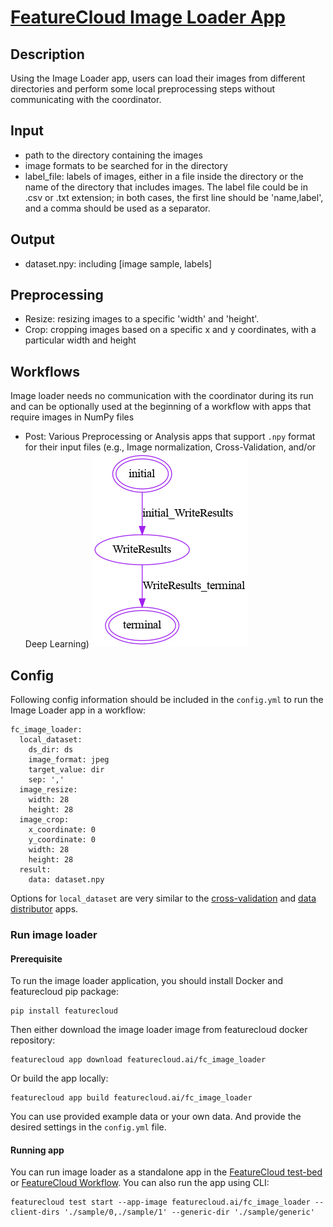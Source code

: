 # [FeatureCloud Image Loader App](https://featurecloud.ai/app/image-loader)

## Description
Using the Image Loader app, users can load their images from different directories and perform some local preprocessing 
steps without communicating with the coordinator.

## Input
- path to the directory containing the images  
- image formats to be searched for in the directory
- label_file: labels of images, either in a file inside the directory or the name of the directory that includes images.
  The label file could be in .csv or .txt extension; in both cases, the first line should be 'name,label', and a comma should be used as a separator.
 
## Output
- dataset.npy: including [image sample, labels]

## Preprocessing

- Resize: resizing images to  a specific 'width' and 'height'.
- Crop: cropping images based on a specific x and y coordinates, with a particular width and height

## Workflows
Image loader needs no communication with the coordinator during its run and can be optionally used at the beginning 
of a workflow with apps that require images in NumPy files 
- Post: Various Preprocessing or Analysis apps that support `.npy` format for their input files
  (e.g., Image normalization, Cross-Validation, and/or Deep Learning)
![Workflow](data/images/ImageLoader.png)
## Config
Following config information should be included in the `config.yml` to run the Image Loader app in a workflow:
```
fc_image_loader:
  local_dataset:
    ds_dir: ds
    image_format: jpeg
    target_value: dir
    sep: ','
  image_resize:
    width: 28
    height: 28
  image_crop:
    x_coordinate: 0
    y_coordinate: 0
    width: 28
    height: 28
  result:
    data: dataset.npy
```
Options for `local_dataset` are very similar to the
[cross-validation](https://github.com/FeatureCloud/fc-cross-validation/tree/Numpy#input) and
[data distributor](https://github.com/FeatureCloud/fc-data-distributor#config) apps.

### Run image loader
#### Prerequisite
To run the image loader application, you should install Docker and featurecloud pip package:
```shell 
pip install featurecloud
```
Then either download the image loader image from featurecloud docker repository:
```shell
featurecloud app download featurecloud.ai/fc_image_loader 
```
Or build the app locally:
```shell
featurecloud app build featurecloud.ai/fc_image_loader
```
You can use provided example data or your own data. And provide the desired settings in the `config.yml` file.
#### Running app
You can run image loader as a standalone app in the [FeatureCloud test-bed](https://featurecloud.ai/development/test) or [FeatureCloud Workflow](https://featurecloud.ai/projects). You can also run the app using CLI:
```shell
featurecloud test start --app-image featurecloud.ai/fc_image_loader --client-dirs './sample/0,./sample/1' --generic-dir './sample/generic'
```
